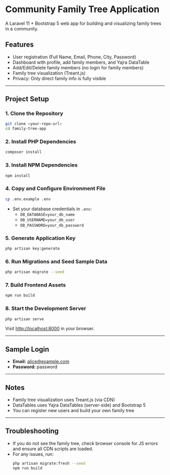 # Community Family Tree Application

A Laravel 11 + Bootstrap 5 web app for building and visualizing family trees in a community.

## Features
- User registration (Full Name, Email, Phone, City, Password)
- Dashboard with profile, add family members, and Yajra DataTable
- Add/Edit/Delete family members (no login for family members)
- Family tree visualization (Treant.js)
- Privacy: Only direct family info is fully visible

---

## Project Setup

### 1. Clone the Repository
```bash
git clone <your-repo-url>
cd family-tree-app
```

### 2. Install PHP Dependencies
```bash
composer install
```

### 3. Install NPM Dependencies
```bash
npm install
```

### 4. Copy and Configure Environment File
```bash
cp .env.example .env
```
- Set your database credentials in `.env`:
  - `DB_DATABASE=your_db_name`
  - `DB_USERNAME=your_db_user`
  - `DB_PASSWORD=your_db_password`

### 5. Generate Application Key
```bash
php artisan key:generate
```

### 6. Run Migrations and Seed Sample Data
```bash
php artisan migrate --seed
```

### 7. Build Frontend Assets
```bash
npm run build
```

### 8. Start the Development Server
```bash
php artisan serve
```

Visit [http://localhost:8000](http://localhost:8000) in your browser.

---

## Sample Login
- **Email:** alice@example.com
- **Password:** password

---

## Notes
- Family tree visualization uses Treant.js (via CDN)
- DataTables uses Yajra DataTables (server-side) and Bootstrap 5
- You can register new users and build your own family tree

---

## Troubleshooting
- If you do not see the family tree, check browser console for JS errors and ensure all CDN scripts are loaded.
- For any issues, run:
  ```bash
  php artisan migrate:fresh --seed
  npm run build
  ```
